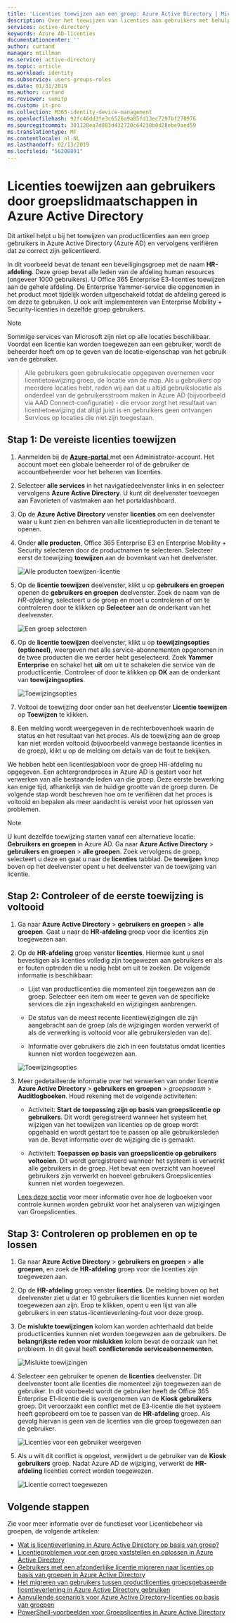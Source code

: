 ```yaml
---
title: 'Licenties toewijzen aan een groep: Azure Active Directory | Microsoft Docs'
description: Over het toewijzen van licenties aan gebruikers met behulp van Azure Active Directory-groep licentieverlening
services: active-directory
keywords: Azure AD-licenties
documentationcenter: ''
author: curtand
manager: mtillman
ms.service: active-directory
ms.topic: article
ms.workload: identity
ms.subservice: users-groups-roles
ms.date: 01/31/2019
ms.author: curtand
ms.reviewer: sumitp
ms.custom: it-pro
ms.collection: M365-identity-device-management
ms.openlocfilehash: 92fc46dd3fe3c6526a9a85fd13ec7297bf270976
ms.sourcegitcommit: 301128ea7d883d432720c64238b0d28ebe9aed59
ms.translationtype: MT
ms.contentlocale: nl-NL
ms.lasthandoff: 02/13/2019
ms.locfileid: "56208891"
---
```

# <a name="assign-licenses-to-users-by-group-membership-in-azure-active-directory"></a>Licenties toewijzen aan gebruikers door groepslidmaatschappen in Azure Active Directory

Dit artikel helpt u bij het toewijzen van productlicenties aan een groep gebruikers in Azure Active Directory (Azure AD) en vervolgens verifiëren dat ze correct zijn gelicentieerd.

In dit voorbeeld bevat de tenant een beveiligingsgroep met de naam **HR-afdeling**. Deze groep bevat alle leden van de afdeling human resources (ongeveer 1000 gebruikers). U Office 365 Enterprise E3-licenties toewijzen aan de gehele afdeling. De Enterprise Yammer-service die opgenomen in het product moet tijdelijk worden uitgeschakeld totdat de afdeling gereed is om deze te gebruiken. U ook wilt implementeren van Enterprise Mobility + Security-licenties in dezelfde groep gebruikers.

> [!NOTE]
> Sommige services van Microsoft zijn niet op alle locaties beschikbaar. Voordat een licentie kan worden toegewezen aan een gebruiker, wordt de beheerder heeft om op te geven van de locatie-eigenschap van het gebruik van de gebruiker.

> Alle gebruikers geen gebruikslocatie opgegeven overnemen voor licentietoewijzing groep, de locatie van de map. Als u gebruikers op meerdere locaties hebt, raden wij aan dat u altijd gebruikslocatie als onderdeel van de gebruikersstroom maken in Azure AD (bijvoorbeeld via AAD Connect-configuratie) - die ervoor zorgt het resultaat van licentietoewijzing dat altijd juist is en gebruikers geen ontvangen Services op locaties die niet zijn toegestaan.

## <a name="step-1-assign-the-required-licenses"></a>Stap 1: De vereiste licenties toewijzen

1. Aanmelden bij de [ **Azure-portal** ](https://portal.azure.com) met een Administrator-account. Het account moet een globale beheerder rol of de gebruiker de accountbeheerder voor het beheren van licenties.

2. Selecteer **alle services** in het navigatiedeelvenster links in en selecteer vervolgens **Azure Active Directory**. U kunt dit deelvenster toevoegen aan Favorieten of vastmaken aan het portaldashboard.

3. Op de **Azure Active Directory** venster **licenties** om een deelvenster waar u kunt zien en beheren van alle licentieproducten in de tenant te openen.

4. Onder **alle producten**, Office 365 Enterprise E3 en Enterprise Mobility + Security selecteren door de productnamen te selecteren. Selecteer eerst de toewijzing **toewijzen** aan de bovenkant van het deelvenster.

   ![Alle producten toewijzen-licentie](./media/licensing-groups-assign/all-products-assign.png)

5. Op de **licentie toewijzen** deelvenster, klikt u op **gebruikers en groepen** openen de **gebruikers en groepen** deelvenster. Zoek de naam van de *HR-afdeling*, selecteert u de groep en moet u controleren of om te controleren door te klikken op **Selecteer** aan de onderkant van het deelvenster.

   ![Een groep selecteren](./media/licensing-groups-assign/select-a-group.png)

6. Op de **licentie toewijzen** deelvenster, klikt u op **toewijzingsopties (optioneel)**, weergeven met alle service-abonnementen opgenomen in de twee producten die we eerder hebt geselecteerd. Zoek **Yammer Enterprise** en schakel het **uit** om uit te schakelen die service van de productlicentie. Controleer of door te klikken op **OK** aan de onderkant van **toewijzingsopties**.

   ![Toewijzingsopties](./media/licensing-groups-assign/assignment-options.png)

7. Voltooi de toewijzing door onder aan het deelvenster **Licentie toewijzen** op **Toewijzen** te klikken.

8. Een melding wordt weergegeven in de rechterbovenhoek waarin de status en het resultaat van het proces. Als de toewijzing aan de groep kan niet worden voltooid (bijvoorbeeld vanwege bestaande licenties in de groep), klikt u op de melding om details van de fout te bekijken.

We hebben hebt een licentiesjabloon voor de groep HR-afdeling nu opgegeven. Een achtergrondproces in Azure AD is gestart voor het verwerken van alle bestaande leden van die groep. Deze eerste bewerking kan enige tijd, afhankelijk van de huidige grootte van de groep duren. De volgende stap wordt beschreven hoe om te verifiëren dat het proces is voltooid en bepalen als meer aandacht is vereist voor het oplossen van problemen.

> [!NOTE]
> U kunt dezelfde toewijzing starten vanaf een alternatieve locatie: **Gebruikers en groepen** in Azure AD. Ga naar **Azure Active Directory** > **gebruikers en groepen** > **alle groepen**. Zoek vervolgens de groep, selecteert u deze en gaat u naar de **licenties** tabblad. De **toewijzen** knop boven op het deelvenster opent u het deelvenster van de toewijzing van licentie.

## <a name="step-2-verify-that-the-initial-assignment-has-finished"></a>Stap 2: Controleer of de eerste toewijzing is voltooid

1. Ga naar **Azure Active Directory** > **gebruikers en groepen** > **alle groepen**. Gaat u naar de **HR-afdeling** groep voor die licenties zijn toegewezen aan.

2. Op de **HR-afdeling** groep venster **licenties**. Hiermee kunt u snel bevestigen als licenties volledig zijn toegewezen aan gebruikers en als er fouten optreden die u nodig hebt om uit te zoeken. De volgende informatie is beschikbaar:

   - Lijst van productlicenties die momenteel zijn toegewezen aan de groep. Selecteer een item om weer te geven van de specifieke services die zijn ingeschakeld en wijzigingen aanbrengen.

   - De status van de meest recente licentiewijzigingen die zijn aangebracht aan de groep (als de wijzigingen worden verwerkt of als de verwerking is voltooid voor alle gebruikersleden van de).

   - Informatie over gebruikers die zich in een foutstatus omdat licenties kunnen niet worden toegewezen aan.

   ![Toewijzingsopties](./media/licensing-groups-assign/assignment-errors.png)

3. Meer gedetailleerde informatie over het verwerken van onder licentie **Azure Active Directory** > **gebruikers en groepen** > *groepsnaam*  >  **Auditlogboeken**. Houd rekening met de volgende activiteiten:

   - Activiteit: **Start de toepassing zijn op basis van groepslicentie op gebruikers**. Dit wordt geregistreerd wanneer het systeem het wijzigen van het toewijzen van licenties op de groep wordt opgehaald en wordt gestart toe te passen op alle gebruikersleden van de. Bevat informatie over de wijziging die is gemaakt.

   - Activiteit: **Toepassen op basis van groepslicentie op gebruikers voltooien**. Dit wordt geregistreerd wanneer het systeem is verwerkt alle gebruikers in de groep. Het bevat een overzicht van hoeveel gebruikers zijn verwerkt en hoeveel gebruikers Groepslicenties kunnen niet worden toegewezen.

   [Lees deze sectie](licensing-group-advanced.md#use-audit-logs-to-monitor-group-based-licensing-activity) voor meer informatie over hoe de logboeken voor controle kunnen worden gebruikt voor het analyseren van wijzigingen van Groepslicenties.

## <a name="step-3-check-for-license-problems-and-resolve-them"></a>Stap 3: Controleren op problemen en op te lossen

1. Ga naar **Azure Active Directory** > **gebruikers en groepen** > **alle groepen**, en zoek de **HR-afdeling** groep voor die licenties zijn toegewezen aan.
2. Op de **HR-afdeling** groep venster **licenties**. De melding boven op het deelvenster ziet u dat er 10 gebruikers die licenties kunnen niet worden toegewezen aan zijn. Erop te klikken, opent u een lijst van alle gebruikers in een status-licentieverlening-fout voor deze groep.
3. De **mislukte toewijzingen** kolom kan worden achterhaald dat beide productlicenties kunnen niet worden toegewezen aan de gebruikers. De **belangrijkste reden voor mislukken** kolom bevat de oorzaak van het probleem. In dit geval heeft **conflicterende serviceabonnementen**.

   ![Mislukte toewijzingen](./media/licensing-groups-assign/failed-assignments.png)

4. Selecteer een gebruiker te openen de **licenties** deelvenster. Dit deelvenster toont alle licenties die momenteel zijn toegewezen aan de gebruiker. In dit voorbeeld wordt de gebruiker heeft de Office 365 Enterprise E1-licentie die is overgenomen van de **Kiosk gebruikers** groep. Dit veroorzaakt een conflict met de E3-licentie die het systeem heeft geprobeerd om toe te passen van de **HR-afdeling** groep. Als gevolg hiervan is geen van de licenties van die groep toegewezen aan de gebruiker.

   ![Licenties voor een gebruiker weergeven](./media/licensing-groups-assign/user-license-view.png)

5. Als u wilt dit conflict is opgelost, verwijdert u de gebruiker van de **Kiosk gebruikers** groep. Nadat Azure AD de wijziging, verwerkt de **HR-afdeling** licenties correct worden toegewezen.

   ![Licentie correct toegewezen](./media/licensing-groups-assign/license-correctly-assigned.png)

## <a name="next-steps"></a>Volgende stappen

Zie voor meer informatie over de functieset voor Licentiebeheer via groepen, de volgende artikelen:

* [Wat is licentieverlening in Azure Active Directory op basis van groep?](../fundamentals/active-directory-licensing-whatis-azure-portal.md)
* [Licentieproblemen voor een groep vaststellen en oplossen in Azure Active Directory](licensing-groups-resolve-problems.md)
* [Gebruikers met een afzonderlijke licentie migreren naar licenties op basis van groepen in Azure Active Directory](licensing-groups-migrate-users.md)
* [Het migreren van gebruikers tussen productlicenties groepsgebaseerde licentieverlening in Azure Active Directory gebruiken](licensing-groups-change-licenses.md)
* [Aanvullende scenario’s voor Azure Active Directory-licenties op basis van groepen](../active-directory-licensing-group-advanced.md)
* [PowerShell-voorbeelden voor Groepslicenties in Azure Active Directory](licensing-ps-examples.md)
